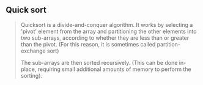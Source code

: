 ## Quick sort

> Quicksort is a divide-and-conquer algorithm. It works by selecting a 'pivot' element from the array and partitioning the other elements into two sub-arrays, according to whether they are less than or greater than the pivot. (For this reason, it is sometimes called partition-exchange sort)
>
> The sub-arrays are then sorted recursively. (This can be done in-place, requiring small additional amounts of memory to perform the sorting).
